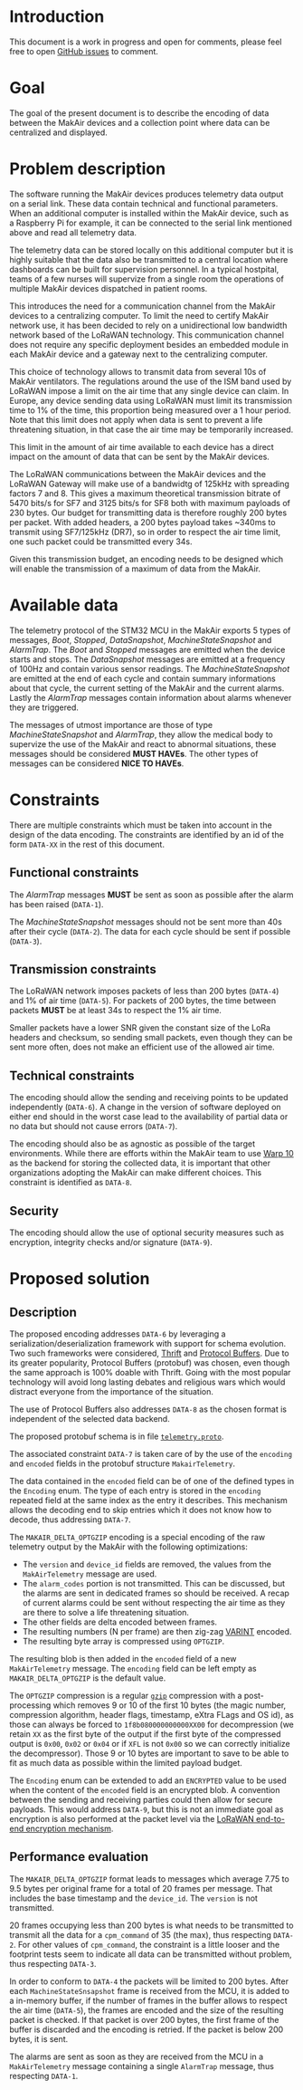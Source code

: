 # Introduction

This document is a work in progress and open for comments, please feel free to open [GitHub issues](https://github.com/makers-for-life/makair/issues) to comment.

# Goal

The goal of the present document is to describe the encoding of data between the MakAir devices and a collection point where data can be centralized and displayed.

# Problem description

The software running the MakAir devices produces telemetry data output on a serial link. These data contain technical and functional parameters. When an additional computer is installed within the MakAir device, such as a Raspberry Pi for example, it can be connected to the serial link mentioned above and read all telemetry data.

The telemetry data can be stored locally on this additional computer but it is highly suitable that the data also be transmitted to a central location where dashboards can be built for supervision personnel. In a typical hostpital, teams of a few nurses will supervize from a single room the operations of multiple MakAir devices dispatched in patient rooms.

This introduces the need for a communication channel from the MakAir devices to a centralizing computer. To limit the need to certify MakAir network use, it has been decided to rely on a unidirectional low bandwidth network based of the LoRaWAN technology. This communication channel does not require any specific deployment besides an embedded module in each MakAir device and a gateway next to the centralizing computer.

This choice of technology allows to transmit data from several 10s of MakAir ventilators. The regulations around the use of the ISM band used by LoRaWAN impose a limit on the air time that any single device can claim. In Europe, any device sending data using LoRaWAN must limit its transmission time to 1% of the time, this proportion being measured over a 1 hour period. Note that this limit does not apply when data is sent to prevent a life threatening situation, in that case the air time may be temporarily increased.

This limit in the amount of air time available to each device has a direct impact on the amount of data that can be sent by the MakAir devices.

The LoRaWAN communications between the MakAir devices and the LoRaWAN Gateway will make use of a bandwidtg of 125kHz with spreading factors 7 and 8. This gives a maximum theoretical transmission bitrate of 5470 bits/s for SF7 and 3125 bits/s for SF8 both with maximum payloads of 230 bytes. Our budget for transmitting data is therefore roughly 200 bytes per packet. With added headers, a 200 bytes payload takes ~340ms to transmit using SF7/125kHz (DR7), so in order to respect the air time limit, one such packet could be transmitted every 34s.

Given this transmission budget, an encoding needs to be designed which will enable the transmission of a maximum of data from the MakAir.

# Available data

The telemetry protocol of the STM32 MCU in the MakAir exports 5 types of messages, *Boot*, *Stopped*, *DataSnapshot*, *MachineStateSnapshot* and *AlarmTrap*. The *Boot* and *Stopped* messages are emitted when the device starts and stops. The *DataSnapshot* messages are emitted at a frequency of 100Hz and contain various sensor readings. The *MachineStateSnapshot* are emitted at the end of each cycle and contain summary informations about that cycle, the current setting of the MakAir and the current alarms. Lastly the *AlarmTrap* messages contain information about alarms whenever they are triggered.

The messages of utmost importance are those of type *MachineStateSnapshot* and *AlarmTrap*, they allow the medical body to supervize the use of the MakAir and react to abnormal situations, these messages should be considered **MUST HAVEs**. The other types of messages can be considered **NICE TO HAVEs**.

# Constraints

There are multiple constraints which must be taken into account in the design of the data encoding. The constraints are identified by an id of the form `DATA-XX` in the rest of this document.

## Functional constraints

The *AlarmTrap* messages **MUST** be sent as soon as possible after the alarm has been raised (`DATA-1`).

The *MachineStateSnapshot* messages should not be sent more than 40s after their cycle (`DATA-2`). The data for each cycle should be sent if possible (`DATA-3`).

## Transmission constraints

The LoRaWAN network imposes packets of less than 200 bytes (`DATA-4`) and 1% of air time (`DATA-5`). For packets of 200 bytes, the time between packets **MUST** be at least 34s to respect the 1% air time.

Smaller packets have a lower SNR given the constant size of the LoRa headers and checksum, so sending small packets, even though they can be sent more often, does not make an efficient use of the allowed air time.

## Technical constraints

The encoding should allow the sending and receiving points to be updated independently (`DATA-6`). A change in the version of software deployed on either end should in the worst case lead to the availability of partial data or no data but should not cause errors (`DATA-7`).

The encoding should also be as agnostic as possible of the target environments. While there are efforts within the MakAir team to use [Warp 10](https://warp10.io/) as the backend for storing the collected data, it is important that other organizations adopting the MakAir can make different choices. This constraint is identified as `DATA-8`.

## Security

The encoding should allow the use of optional security measures such as encryption, integrity checks and/or signature (`DATA-9`).

# Proposed solution

## Description

The proposed encoding addresses `DATA-6` by leveraging a serialization/deserialization framework with support for schema evolution. Two such frameworks were considered, [Thrift](https://thrift.apache.org/) and [Protocol Buffers](https://developers.google.com/protocol-buffers). Due to its greater popularity, Protocol Buffers (protobuf) was chosen, even though the same approach is 100% doable with Thrift. Going with the most popular technology will avoid long lasting debates and religious wars which would distract everyone from the importance of the situation.

The use of Protocol Buffers also addresses `DATA-8` as the chosen format is independent of the selected data backend.

The proposed protobuf schema is in file [`telemetry.proto`](telemetry.proto).

The associated constraint `DATA-7` is taken care of by the use of the `encoding` and `encoded` fields in the protobuf structure `MakairTelemetry`.

The data contained in the `encoded` field can be of one of the defined types in the `Encoding` enum. The type of each entry is stored in the `encoding` repeated field at the same index as the entry it describes. This mechanism allows the decoding end to skip entries which it does not know how to decode, thus addressing `DATA-7`.

The `MAKAIR_DELTA_OPTGZIP` encoding is a special encoding of the raw telemetry output by the MakAir with the following optimizations:

* The `version` and `device_id` fields are removed, the values from the `MakAirTelemetry` message are used.
* The `alarm_codes` portion is not transmitted. This can be discussed, but the alarms are sent in dedicated frames so should be received. A recap of current alarms could be sent without respecting the air time as they are there to solve a life threatening situation.
* The other fields are delta encoded between frames.
* The resulting numbers (N per frame) are then zig-zag [VARINT](https://developers.google.com/protocol-buffers/docs/encoding) encoded.
* The resulting byte array is compressed using `OPTGZIP`.

The resulting blob is then added in the `encoded` field of a new `MakAirTelemetry` message. The `encoding` field can be left empty as `MAKAIR_DELTA_OPTGZIP` is the default value.

The `OPTGZIP` compression is a regular [`gzip`](https://en.wikipedia.org/wiki/Gzip) compression with a post-processing which removes 9 or 10 of the first 10 bytes (the magic number, compression algorithm, header flags, timestamp, eXtra FLags and OS id), as those can always be forced to `1f8b080000000000XX00` for decompression (we retain `XX` as the first byte of the output if the first byte of the compressed output is `0x00`, `0x02` or `0x04` or if `XFL` is not `0x00` so we can correctly initialize the decompressor). Those 9 or 10 bytes are important to save to be able to fit as much data as possible within the limited payload budget.

The `Encoding` enum can be extended to add an `ENCRYPTED` value to be used when the content of the `encoded` field is an encrypted blob. A convention between the sending and receiving parties could then allow for secure payloads. This would address `DATA-9`, but this is not an immediate goal as encryption is also performed at the packet level via the [LoRaWAN end-to-end encryption mechanism](https://lora-alliance.org/sites/default/files/2019-05/lorawan_security_whitepaper.pdf).

## Performance evaluation

The `MAKAIR_DELTA_OPTGZIP` format leads to messages which average 7.75 to 9.5 bytes per original frame for a total of 20 frames per message. That includes the base timestamp and the `device_id`. The `version` is not transmitted.

20 frames occupying less than 200 bytes is what needs to be transmitted to transmit all the data for a `cpm_command` of 35 (the max), thus respecting `DATA-2`. For other values of `cpm_command`, the constraint is a little looser and the footprint tests seem to indicate all data can be transmitted without problem, thus respecting `DATA-3`.

In order to conform to `DATA-4` the packets will be limited to 200 bytes. After each `MachineStateSnsapshot` frame is received from the MCU, it is added to a in-memory buffer, if the number of frames in the buffer allows to respect the air time (`DATA-5`), the frames are encoded and the size of the resulting packet is checked. If that packet is over 200 bytes, the first frame of the buffer is discarded and the encoding is retried. If the packet is below 200 bytes, it is sent.

The alarms are sent as soon as they are received from the MCU in a `MakAirTelemetry` message containing a single `AlarmTrap` message, thus respecting `DATA-1`. 
